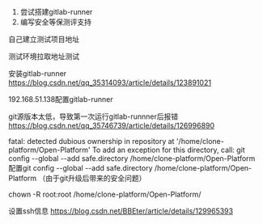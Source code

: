 1. 尝试搭建gitlab-runner
2. 编写安全等保测评支持

自己建立测试项目地址

测试环境拉取地址测试

安装gitlab-runner
https://blog.csdn.net/qq_35314093/article/details/123891021

192.168.51.138配置gitlab-runner

git源版本太低，导致第一次运行gitlab-runnner后报错
https://blog.csdn.net/qq_35746739/article/details/126996890

fatal: detected dubious ownership in repository at '/home/clone-platform/Open-Platform'
To add an exception for this directory, call:
	git config --global --add safe.directory /home/clone-platform/Open-Platform
配置git config --global --add safe.directory /home/clone-platform/Open-Platform （由于git升级后带来的安全问题）

chown -R root:root /home/clone-platform/Open-Platform/

设置ssh信息
https://blog.csdn.net/BBEter/article/details/129965393